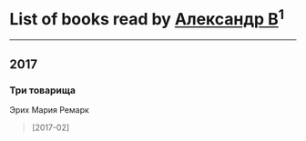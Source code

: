 # List of books read by [Александр В](https://plus.google.com/112935638984319130182)<sup>1</sup>
---

## 2017

### Три товарища
Эрих Мария Ремарк
> [2017-02] 



